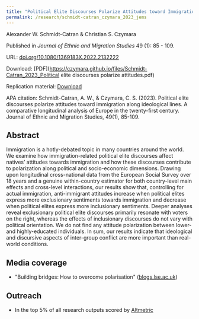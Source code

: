 ```yaml
---
title: "Political Elite Discourses Polarize Attitudes toward Immigration Along Ideological Lines. A comparative longitudinal analysis of Europe in the 21st century"
permalink: /research/schmidt-catran_czymara_2023_jems
---
```

Alexander W. Schmidt-Catran & Christian S. Czymara

Published in *Journal of Ethnic and Migration Studies* 49 (1): 85 - 109.

URL: [doi.org/10.1080/1369183X.2022.2132222](https://doi.org/10.1080/1369183X.2022.2132222)

Download: [PDF](https://czymara.github.io/files/Schmidt-Catran_2023_Political elite discourses polarize attitudes.pdf)

Replication material: [Download](http://www.schmidt-catran.de/Polarization/SchmidtCatranAndCzymara_JEMS_DiscourseAndPolarization_ReplicationPackage.zip)

APA citation: Schmidt-Catran, A. W., & Czymara, C. S. (2023). Political elite discourses polarize attitudes toward immigration along ideological lines. A comparative longitudinal analysis of Europe in the twenty-first century. Journal of Ethnic and Migration Studies, 49(1), 85-109.

Abstract
------
Immigration is a hotly-debated topic in many countries around the world. We examine how immigration-related political elite discourses affect natives’ attitudes towards immigration and how these discourses contribute to polarization along political and socio-economic dimensions. Drawing upon longitudinal cross-national data from the European Social Survey over 18 years and a genuine within-country estimator for both country-level main effects and cross-level interactions, our results show that, controlling for actual immigration, anti-immigrant attitudes increase when political elites express more exclusionary sentiments towards immigration and decrease when political elites express more inclusionary sentiments. Deeper analyses reveal exclusionary political elite discourses primarily resonate with voters on the right, whereas the effects of inclusionary discourses do not vary with political orientation. We do not find any attitude polarization between lower- and highly-educated individuals. In sum, our results indicate that ideological and discursive aspects of inter-group conflict are more important than real-world conditions.

Media coverage
------
- "Building bridges: How to overcome polarisation" ([blogs.lse.ac.uk](https://blogs.lse.ac.uk/psychologylse/2023/06/08/building-bridges-how-to-overcome-polarisation/))

Outreach
------
- In the top 5% of all research outputs scored by [Altmetric](https://routledge.altmetric.com/details/137663901)


